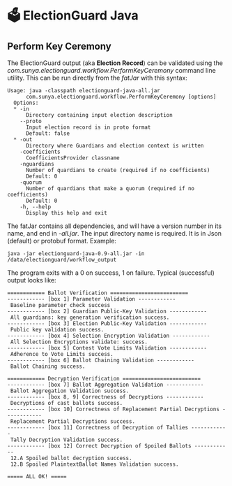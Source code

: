# 🗳 ElectionGuard Java 

## Perform Key Ceremony

The ElectionGuard output (aka __Election Record__) can be validated using the
_com.sunya.electionguard.workflow.PerformKeyCeremony_ command line utility.
This can be run directly from the _fatJar_ with this syntax:

````
Usage: java -classpath electionguard-java-all.jar 
      com.sunya.electionguard.workflow.PerformKeyCeremony [options]
  Options:
  * -in
      Directory containing input election description
    --proto
      Input election record is in proto format
      Default: false
  * -out
      Directory where Guardians and election context is written
    -coefficients
      CoefficientsProvider classname
    -nguardians
      Number of quardians to create (required if no coefficients)
      Default: 0
    -quorum
      Number of quardians that make a quorum (required if no coefficients)
      Default: 0
    -h, --help
      Display this help and exit
````

The fatJar contains all dependencies, and will have a version number in its name, and end in _-all.jar_.
The input directory name is required. It is in Json (default) or protobuf format. 
Example:

````
java -jar electionguard-java-0.9-all.jar -in /data/electionguard/workflow_output
````

The program exits with a 0 on success, 1 on failure.
Typical (successful) output looks like:

````
============ Ballot Verification =========================
------------ [box 1] Parameter Validation ------------
 Baseline parameter check success
------------ [box 2] Guardian Public-Key Validation ------------
 All guardians: key generation verification success. 
------------ [box 3] Election Public-Key Validation ------------
 Public key validation success.
------------ [box 4] Selection Encryption Validation ------------
 All Selection Encryptions validate: success.
------------ [box 5] Contest Vote Limits Validation ------------
 Adherence to Vote Limits success.
------------ [box 6] Ballot Chaining Validation ------------
 Ballot Chaining success.

============ Decryption Verification =========================
------------ [box 7] Ballot Aggregation Validation ------------
 Ballot Aggregation Validation success.
------------ [box 8, 9] Correctness of Decryptions ------------
 Decryptions of cast ballots success. 
------------ [box 10] Correctness of Replacement Partial Decryptions ------------
 Replacement Partial Decryptions success. 
------------ [box 11] Correctness of Decryption of Tallies ------------
 Tally Decryption Validation success.
------------ [box 12] Correct Decryption of Spoiled Ballots ------------
 12.A Spoiled ballot decryption success. 
 12.B Spoiled PlaintextBallot Names Validation success.

===== ALL OK! ===== 
````


